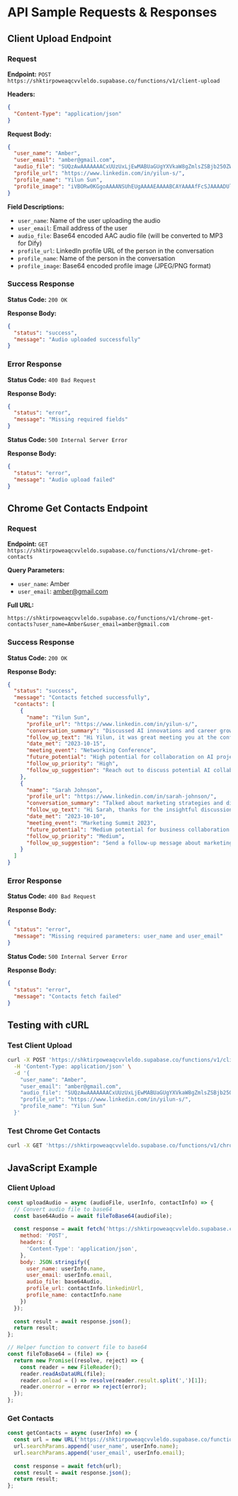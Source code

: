 # API Sample Requests & Responses

## Client Upload Endpoint

### Request
**Endpoint:** `POST https://shktirpoweaqcvvleldo.supabase.co/functions/v1/client-upload`

**Headers:**
```json
{
  "Content-Type": "application/json"
}
```

**Request Body:**
```json
{
  "user_name": "Amber",
  "user_email": "amber@gmail.com",
  "audio_file": "SUQzAwAAAAAAACxUUzUxLjEwMABUaGUgYXVkaW8gZmlsZSBjb250ZW50IGluIGJhc2U2NCBlbmNvZGVkIGZvcm1hdC4gVGhpcyBpcyBhIHNhbXBsZSBhdWRpbyBmaWxlIHRoYXQgd291bGQgYmUgc2VudCBmcm9tIHRoZSBjbGllbnQgdG8gdGhlIHNlcnZlci4gVGhlIGF1ZGlvIGZpbGUgaXMgZW5jb2RlZCBpbiBiYXNlNjQgZm9ybWF0IGFuZCB3aWxsIGJlIGNvbnZlcnRlZCB0byBNUDMgZm9ybWF0IGZvciBEaWZ5Lg==",
  "profile_url": "https://www.linkedin.com/in/yilun-s/",
  "profile_name": "Yilun Sun",
  "profile_image": "iVBORw0KGgoAAAANSUhEUgAAAAEAAAABCAYAAAAfFcSJAAAADUlEQVR42mNkYPhfDwAChwGA60e6kgAAAABJRU5ErkJggg=="
}
```

**Field Descriptions:**
- `user_name`: Name of the user uploading the audio
- `user_email`: Email address of the user
- `audio_file`: Base64 encoded AAC audio file (will be converted to MP3 for Dify)
- `profile_url`: LinkedIn profile URL of the person in the conversation
- `profile_name`: Name of the person in the conversation
- `profile_image`: Base64 encoded profile image (JPEG/PNG format)

### Success Response
**Status Code:** `200 OK`

**Response Body:**
```json
{
  "status": "success",
  "message": "Audio uploaded successfully"
}
```

### Error Response
**Status Code:** `400 Bad Request`

**Response Body:**
```json
{
  "status": "error",
  "message": "Missing required fields"
}
```

**Status Code:** `500 Internal Server Error`

**Response Body:**
```json
{
  "status": "error",
  "message": "Audio upload failed"
}
```

## Chrome Get Contacts Endpoint

### Request
**Endpoint:** `GET https://shktirpoweaqcvvleldo.supabase.co/functions/v1/chrome-get-contacts`

**Query Parameters:**
- `user_name`: Amber
- `user_email`: amber@gmail.com

**Full URL:**
```
https://shktirpoweaqcvvleldo.supabase.co/functions/v1/chrome-get-contacts?user_name=Amber&user_email=amber@gmail.com
```

### Success Response
**Status Code:** `200 OK`

**Response Body:**
```json
{
  "status": "success",
  "message": "Contacts fetched successfully",
  "contacts": [
    {
      "name": "Yilun Sun",
      "profile_url": "https://www.linkedin.com/in/yilun-s/",
      "conversation_summary": "Discussed AI innovations and career growth.",
      "follow_up_text": "Hi Yilun, it was great meeting you at the conference. I'd love to continue our conversation about AI collaboration opportunities.",
      "date_met": "2023-10-15",
      "meeting_event": "Networking Conference",
      "future_potential": "High potential for collaboration on AI projects.",
      "follow_up_priority": "High",
      "follow_up_suggestion": "Reach out to discuss potential AI collaboration."
    },
    {
      "name": "Sarah Johnson",
      "profile_url": "https://www.linkedin.com/in/sarah-johnson/",
      "conversation_summary": "Talked about marketing strategies and digital transformation.",
      "follow_up_text": "Hi Sarah, thanks for the insightful discussion about marketing trends. Let's connect to explore potential partnerships.",
      "date_met": "2023-10-10",
      "meeting_event": "Marketing Summit 2023",
      "future_potential": "Medium potential for business collaboration.",
      "follow_up_priority": "Medium",
      "follow_up_suggestion": "Send a follow-up message about marketing collaboration."
    }
  ]
}
```

### Error Response
**Status Code:** `400 Bad Request`

**Response Body:**
```json
{
  "status": "error",
  "message": "Missing required parameters: user_name and user_email"
}
```

**Status Code:** `500 Internal Server Error`

**Response Body:**
```json
{
  "status": "error",
  "message": "Contacts fetch failed"
}
```

## Testing with cURL

### Test Client Upload
```bash
curl -X POST 'https://shktirpoweaqcvvleldo.supabase.co/functions/v1/client-upload' \
  -H 'Content-Type: application/json' \
  -d '{
    "user_name": "Amber",
    "user_email": "amber@gmail.com",
    "audio_file": "SUQzAwAAAAAAACxUUzUxLjEwMABUaGUgYXVkaW8gZmlsZSBjb250ZW50IGluIGJhc2U2NCBlbmNvZGVkIGZvcm1hdC4gVGhpcyBpcyBhIHNhbXBsZSBhdWRpbyBmaWxlIHRoYXQgd291bGQgYmUgc2VudCBmcm9tIHRoZSBjbGllbnQgdG8gdGhlIHNlcnZlci4gVGhlIGF1ZGlvIGZpbGUgaXMgZW5jb2RlZCBpbiBiYXNlNjQgZm9ybWF0IGFuZCB3aWxsIGJlIGNvbnZlcnRlZCB0byBNUDMgZm9ybWF0IGZvciBEaWZ5Lg==",
    "profile_url": "https://www.linkedin.com/in/yilun-s/",
    "profile_name": "Yilun Sun"
  }'
```

### Test Chrome Get Contacts
```bash
curl -X GET 'https://shktirpoweaqcvvleldo.supabase.co/functions/v1/chrome-get-contacts?user_name=Amber&user_email=amber@gmail.com'
```

## JavaScript Example

### Client Upload
```javascript
const uploadAudio = async (audioFile, userInfo, contactInfo) => {
  // Convert audio file to base64
  const base64Audio = await fileToBase64(audioFile);
  
  const response = await fetch('https://shktirpoweaqcvvleldo.supabase.co/functions/v1/client-upload', {
    method: 'POST',
    headers: {
      'Content-Type': 'application/json',
    },
    body: JSON.stringify({
      user_name: userInfo.name,
      user_email: userInfo.email,
      audio_file: base64Audio,
      profile_url: contactInfo.linkedinUrl,
      profile_name: contactInfo.name
    })
  });
  
  const result = await response.json();
  return result;
};

// Helper function to convert file to base64
const fileToBase64 = (file) => {
  return new Promise((resolve, reject) => {
    const reader = new FileReader();
    reader.readAsDataURL(file);
    reader.onload = () => resolve(reader.result.split(',')[1]);
    reader.onerror = error => reject(error);
  });
};
```

### Get Contacts
```javascript
const getContacts = async (userInfo) => {
  const url = new URL('https://shktirpoweaqcvvleldo.supabase.co/functions/v1/chrome-get-contacts');
  url.searchParams.append('user_name', userInfo.name);
  url.searchParams.append('user_email', userInfo.email);
  
  const response = await fetch(url);
  const result = await response.json();
  return result;
};
```
